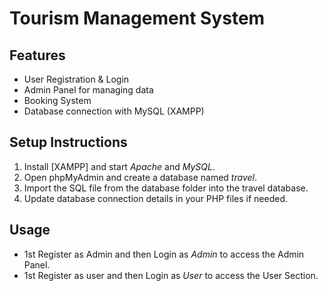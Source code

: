 # Tourism Management System

## Features
- User Registration & Login  
- Admin Panel for managing data  
- Booking System  
- Database connection with MySQL (XAMPP)  

## Setup Instructions
1. Install [XAMPP] and start *Apache* and *MySQL*.  
2. Open phpMyAdmin and create a database named *travel*.  
3. Import the SQL file from the database folder into the travel database.  
4. Update database connection details in your PHP files if needed.  

## Usage
- 1st Register as Admin and then Login as *Admin* to access the Admin Panel.  
- 1st Register as user and then Login as *User* to access the User Section.
  
